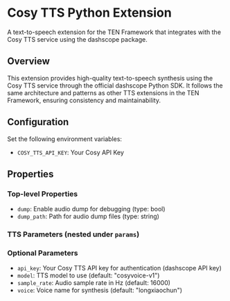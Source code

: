 # Cosy TTS Python Extension

A text-to-speech extension for the TEN Framework that integrates with the Cosy TTS service using the dashscope package.

## Overview

This extension provides high-quality text-to-speech synthesis using the Cosy TTS service through the official dashscope Python SDK. It follows the same architecture and patterns as other TTS extensions in the TEN Framework, ensuring consistency and maintainability.

## Configuration
Set the following environment variables:
- `COSY_TTS_API_KEY`: Your Cosy API Key

## Properties

### Top-level Properties
- `dump`: Enable audio dump for debugging (type: bool)
- `dump_path`: Path for audio dump files (type: string)

### TTS Parameters (nested under `params`)

### Optional Parameters
- `api_key`: Your Cosy TTS API key for authentication (dashscope API key)
- `model`: TTS model to use (default: "cosyvoice-v1")
- `sample_rate`: Audio sample rate in Hz (default: 16000)
- `voice`: Voice name for synthesis (default: "longxiaochun")
